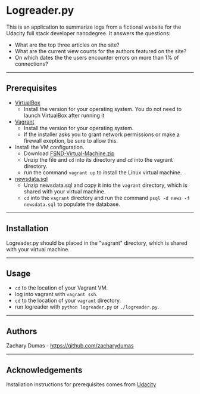 # Logreader.py
This is an application to summarize logs from a fictional website for the Udacity full stack developer nanodegree. 
It answers the questions:
* What are the top three articles on the site?
* What are the current view counts for the authors featured on the site?
* On which dates the the users encounter errors on more than 1% of connections?

------------------------------
## Prerequisites
* [VirtualBox](https://www.virtualbox.org/wiki/Download_Old_Builds_5_1)
	* Install the version for your operating system. You do not need to launch VirtualBox after running it
* [Vagrant](https://www.vagrantup.com/downloads.html)
	* Install the version for your operating system.
	* If the installer asks you to grant network permissions or make a firewall exeption, be sure to allow this.
* Install the VM configuration.
	* Download [FSND-Virtual-Machine.zip](https://s3.amazonaws.com/video.udacity-data.com/topher/2018/April/5acfbfa3_fsnd-virtual-machine/fsnd-virtual-machine.zip)
	* Unzip the file and `cd` into its directory and `cd` into the vagrant directory.
	* run the command `vagrant up` to install the Linux virtual machine.
* [newsdata.sql](https://d17h27t6h515a5.cloudfront.net/topher/2016/August/57b5f748_newsdata/newsdata.zip)
	* Unzip newsdata.sql and copy it into the `vagrant` directory, which is shared with your virtual machine.
	* `cd` into the `vagrant` directory and run the command `psql -d news -f newsdata.sql` to populate the database.
------------------------------
## Installation
Logreader.py should be placed in the "vagrant" directory, which is shared with your virtual machine.

-----------------------------------
## Usage
* `cd` to the location of your Vagrant VM.
* log into vagrant with `vagrant ssh`.
* `cd` to the location of your `vagrant` directory.
* run logreader with 
	`python logreader.py` 
	or 
	`./logreader.py`.

------------------------------------
## Authors
Zachary Dumas - https://github.com/zacharydumas

----------------------------------
## Acknowledgements
Installation instructions for prerequisites comes from [Udacity](https://www.udacity.com/)